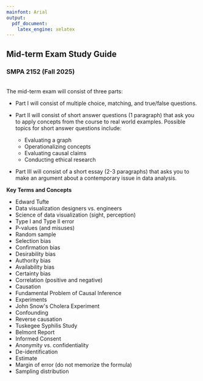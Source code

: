 ```yaml
---
mainfont: Arial
output:
  pdf_document: 
    latex_engine: xelatex
---
```


## Mid-term Exam Study Guide
### SMPA 2152 (Fall 2025)
<br>
The mid-term exam will consist of three parts:

* Part I will consist of multiple choice, matching, and true/false questions.

* Part II will consist of short answer questions (1 paragraph) that ask you to apply concepts from the course to real world examples. Possible topics for short answer questions include:

    * Evaluating a graph
    * Operationalizing concepts
    * Evaluating causal claims
    * Conducting ethical research

* Part III will consist of a short essay (2-3 paragraphs) that asks you to make an argument about a contemporary issue in data analysis.

**Key Terms and Concepts**

* Edward Tufte
* Data visualization designers vs. engineers
* Science of data visualization (sight, perception)
* Type I and Type II error
* P-values (and misuses)
* Random sample
* Selection bias
* Confirmation bias
* Desirability bias
* Authority bias
* Availability bias
* Certainty bias
* Correlation (positive and negative)
* Causation
* Fundamental Problem of Causal Inference
* Experiments
* John Snow's Cholera Experiment
* Confounding
* Reverse causation
* Tuskegee Syphilis Study
* Belmont Report
* Informed Consent
* Anonymity vs. confidentiality
* De-identification
* Estimate
* Margin of error (do not memorize the formula)
* Sampling distribution